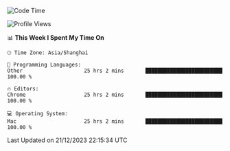 <!--START_SECTION:waka-->
![Code Time](http://img.shields.io/badge/Code%20Time-1%2C702%20hrs%206%20mins-blue)

![Profile Views](http://img.shields.io/badge/Profile%20Views-1-blue)

📊 **This Week I Spent My Time On** 

```text
🕑︎ Time Zone: Asia/Shanghai

💬 Programming Languages: 
Other                    25 hrs 2 mins       █████████████████████████   100.00 % 

🔥 Editors: 
Chrome                   25 hrs 2 mins       █████████████████████████   100.00 % 

💻 Operating System: 
Mac                      25 hrs 2 mins       █████████████████████████   100.00 % 
```


 Last Updated on 21/12/2023 22:15:34 UTC
<!--END_SECTION:waka-->